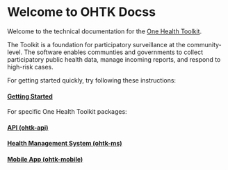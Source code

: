# Welcome to OHTK Docss

Welcome to the technical documentation for the [One Health Toolkit](https://www.onehealthtoolkit.org).

The Toolkit is a foundation for participatory surveillance at the community-level. The software enables communties and governments to collect participatory public health data, manage incoming reports, and respond to high-risk cases. 

For getting started quickly, try following these instructions:
#### [Getting Started](./quickstart)

For specific One Health Toolkit packages:
#### [API (ohtk-api)](./ohtk-api)

#### [Health Management System (ohtk-ms)](./ohtk-ms)

#### [Mobile App (ohtk-mobile)](./ohtk-mobile)